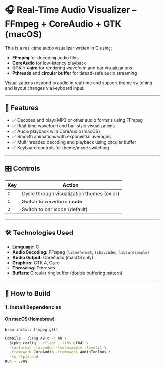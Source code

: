 # 🎧 Real-Time Audio Visualizer – FFmpeg + CoreAudio + GTK (macOS)

This is a real-time audio visualizer written in C using:
- **FFmpeg** for decoding audio files
- **CoreAudio** for low-latency playback
- **GTK + Cairo** for rendering waveform and bar visualizations
- **Pthreads** and **circular buffer** for thread-safe audio streaming

Visualizations respond to audio in real time and support theme switching and layout changes via keyboard input.

---

## 🧠 Features

- ✅ Decodes and plays MP3 or other audio formats using FFmpeg
- ✅ Real-time waveform and bar-style visualizations
- ✅ Audio playback with CoreAudio (macOS)
- ✅ Smooth animations with exponential averaging
- ✅ Multithreaded decoding and playback using circular buffer
- ✅ Keyboard controls for theme/mode switching

---

## 🎛 Controls

| Key | Action                          |
|-----|---------------------------------|
| `C` | Cycle through visualization themes (color) |
| `1` | Switch to waveform mode         |
| `2` | Switch to bar mode (default)    |

---

## 🛠 Technologies Used

- **Language:** C  
- **Audio Decoding:** FFmpeg (`libavformat`, `libavcodec`, `libswresample`)  
- **Audio Output:** CoreAudio (macOS only)  
- **Graphics:** GTK 4, Cairo  
- **Threading:** Pthreads  
- **Buffers:** Circular ring buffer (double buffering pattern)

---

## 🚀 How to Build

### 1. Install Dependencies

#### On macOS (Homebrew):
```bash
brew install ffmpeg gtk4

Compile - clang A9.c -o A9 \
  $(pkg-config --cflags --libs gtk4) \
  -lavformat -lavcodec -lswresample -lavutil \
  -framework CoreAudio -framework AudioToolbox \
  -lm -lpthread
Run - ./A9
